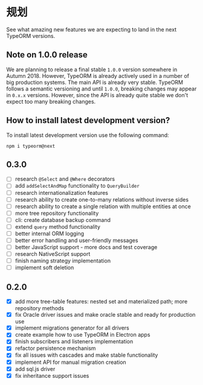 # 规划

See what amazing new features we are expecting to land in the next TypeORM versions.

## Note on 1.0.0 release

We are planning to release a final stable `1.0.0` version somewhere in Autumn 2018.
However, TypeORM is already actively used in a number of big production systems.
The main API is already very stable.
TypeORM follows a semantic versioning and until `1.0.0`, breaking changes may appear in `0.x.x` versions.
However, since the API is already quite stable we don't expect too many breaking changes.

## How to install latest development version?

To install latest development version use the following command:

```
npm i typeorm@next
```

## 0.3.0

- [ ] research `@Select` and `@Where` decorators
- [ ] add `addSelectAndMap` functionality to `QueryBuilder`
- [ ] research internationalization features
- [ ] research ability to create one-to-many relations without inverse sides
- [ ] research ability to create a single relation with multiple entities at once
- [ ] more tree repository functionality
- [ ] cli: create database backup command
- [ ] extend `query` method functionality
- [ ] better internal ORM logging
- [ ] better error handling and user-friendly messages
- [ ] better JavaScript support - more docs and test coverage
- [ ] research NativeScript support
- [ ] finish naming strategy implementation
- [ ] implement soft deletion

## 0.2.0

- [x] add more tree-table features: nested set and materialized path; more repository methods
- [x] fix Oracle driver issues and make oracle stable and ready for production use
- [x] implement migrations generator for all drivers
- [x] create example how to use TypeORM in Electron apps
- [x] finish subscribers and listeners implementation
- [x] refactor persistence mechanism
- [x] fix all issues with cascades and make stable functionality
- [x] implement API for manual migration creation
- [x] add sql.js driver
- [x] fix inheritance support issues
